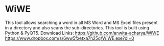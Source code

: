 # WiWE
This tool allows searching a word in all MS Word and MS Excel files present in a directory and also scans the sub-directories. This tool is built using Python & PyQT5.
Download Links:
https://github.com/anwita-acharya/WiWE
https://www.dropbox.com/s/6ww5fxetxa7h25g/WiWE.exe?dl=0

